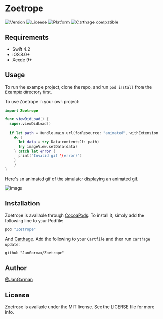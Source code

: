 # Zoetrope

[![Version](https://img.shields.io/cocoapods/v/Zoetrope.svg?style=flat)](http://cocoapods.org/pods/Zoetrope)
[![License](https://img.shields.io/cocoapods/l/Zoetrope.svg?style=flat)](http://cocoapods.org/pods/Zoetrope)
[![Platform](https://img.shields.io/cocoapods/p/Zoetrope.svg?style=flat)](http://cocoapods.org/pods/Zoetrope)
[![Carthage compatible](https://img.shields.io/badge/Carthage-compatible-4BC51D.svg?style=flat)](https://github.com/Carthage/Carthage)

## Requirements

- Swift 4.2
- iOS 8.0+
- Xcode 9+

## Usage

To run the example project, clone the repo, and run `pod install` from the Example directory first.

To use Zoetrope in your own project:

```swift
import Zoetrope

func viewDidLoad() {
  super.viewDidLoad()
  
  if let path = Bundle.main.url(forResource: "animated", withExtension: "gif") {
    do {
      let data = try Data(contentsOf: path)
      try imageView.setData(data)
    } catch let error {
      print("Invalid gif \(error)")
    }
    }
}
```

Here's an animated gif of the simulator displaying an animated gif.

![image](https://www.dropbox.com/s/ixutl4ehrgszhde/zoetrope.gif?raw=1)

## Installation

Zoetrope is available through [CocoaPods](http://cocoapods.org). To install
it, simply add the following line to your Podfile:

```ruby
pod "Zoetrope"
```

And [Carthage](https://github.com/Carthage/Carthage). Add the following to your `Cartfile` and then run `carthage update`:

```ogdl
github "JanGorman/Zoetrope"
```

## Author

[@JanGorman](https://twitter.com/JanGorman/)

## License

Zoetrope is available under the MIT license. See the LICENSE file for more info.
